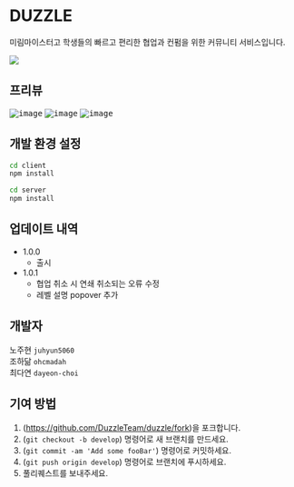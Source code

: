 # DUZZLE

미림마이스터고 학생들의 빠르고 편리한 협업과 컨펌을 위한 커뮤니티 서비스입니다.

![](../header.png)

## 프리뷰

<kbd>![image](https://user-images.githubusercontent.com/52340070/123883243-95acb900-d983-11eb-9df4-105432b96565.png)</kbd>
<kbd>![image](https://user-images.githubusercontent.com/52340070/123883485-123f9780-d984-11eb-9a8f-bc33319ac8ab.png)</kbd>
<kbd>![image](https://user-images.githubusercontent.com/52340070/123883624-621e5e80-d984-11eb-8eb5-eb4e73f5e61b.png)</kbd>

## 개발 환경 설정

```sh
cd client
npm install

cd server
npm install
```

## 업데이트 내역

* 1.0.0
    * 출시
* 1.0.1
    * 협업 취소 시 연쇄 취소되는 오류 수정
    * 레벨 설명 popover 추가

## 개발자

노주현 ```juhyun5060```   
조하닮 ```ohcmadah```   
최다연 ```dayeon-choi```   

## 기여 방법

1. (<https://github.com/DuzzleTeam/duzzle/fork>)을 포크합니다.
2. (`git checkout -b develop`) 명령어로 새 브랜치를 만드세요.
3. (`git commit -am 'Add some fooBar'`) 명령어로 커밋하세요.
4. (`git push origin develop`) 명령어로 브랜치에 푸시하세요. 
5. 풀리퀘스트를 보내주세요.
